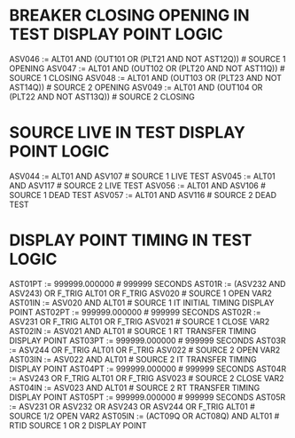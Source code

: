 # BREAKER CLOSING OPENING IN TEST DISPLAY POINT LOGIC
ASV046 := ALT01 AND (OUT101 OR (PLT21 AND NOT AST12Q)) # SOURCE 1 OPENING
ASV047 := ALT01 AND (OUT102 OR (PLT20 AND NOT AST11Q)) # SOURCE 1 CLOSING
ASV048 := ALT01 AND (OUT103 OR (PLT23 AND NOT AST14Q)) # SOURCE 2 OPENING
ASV049 := ALT01 AND (OUT104 OR (PLT22 AND NOT AST13Q)) # SOURCE 2 CLOSING
#
# SOURCE LIVE IN TEST DISPLAY POINT LOGIC
ASV044 := ALT01 AND ASV107 # SOURCE 1 LIVE TEST
ASV045 := ALT01 AND ASV117 # SOURCE 2 LIVE TEST
ASV056 := ALT01 AND ASV106 # SOURCE 1 DEAD TEST
ASV057 := ALT01 AND ASV116 # SOURCE 2 DEAD TEST
#
# DISPLAY POINT TIMING IN TEST LOGIC
AST01PT := 999999.000000 # 999999 SECONDS
AST01R := (ASV232 AND ASV243) OR F_TRIG ALT01 OR F_TRIG ASV020 # SOURCE 1 OPEN VAR2
AST01IN := ASV020 AND ALT01 # SOURCE 1 IT INITIAL TIMING DISPLAY POINT
AST02PT := 999999.000000 # 999999 SECONDS
AST02R := ASV231 OR F_TRIG ALT01 OR F_TRIG ASV021 # SOURCE 1 CLOSE VAR2
AST02IN := ASV021 AND ALT01 # SOURCE 1 RT TRANSFER TIMING DISPLAY POINT
AST03PT := 999999.000000 # 999999 SECONDS
AST03R := ASV244 OR F_TRIG ALT01 OR F_TRIG ASV022 # SOURCE 2 OPEN VAR2
AST03IN := ASV022 AND ALT01 # SOURCE 2 IT TRANSFER TIMING DISPLAY POINT
AST04PT := 999999.000000 # 999999 SECONDS
AST04R := ASV243 OR F_TRIG ALT01 OR F_TRIG ASV023 # SOURCE 2 CLOSE VAR2
AST04IN := ASV023 AND ALT01 # SOURCE 2 RT TRANSFER TIMING DISPLAY POINT
AST05PT := 999999.000000 # 999999 SECONDS
AST05R := ASV231 OR ASV232 OR ASV243 OR ASV244 OR F_TRIG ALT01 # SOURCE 1/2 OPEN VAR2
AST05IN := (ACT09Q OR ACT08Q) AND ALT01 # RTID SOURCE 1 OR 2 DISPLAY POINT








































































